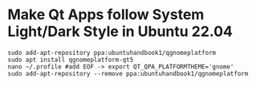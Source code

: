 # Make Qt Apps follow System Light/Dark Style in Ubuntu 22.04
```
sudo add-apt-repository ppa:ubuntuhandbook1/qgnomeplatform
sudo apt install qgnomeplatform-qt5
nano ~/.profile #add EOF -> export QT_QPA_PLATFORMTHEME='gnome'
sudo add-apt-repository --remove ppa:ubuntuhandbook1/qgnomeplatform
```

